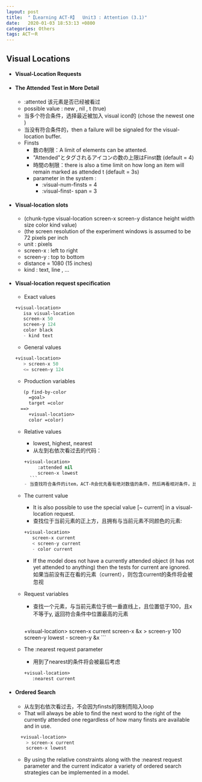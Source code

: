 ```yaml
---
layout: post
title:  "【Learning ACT-R】  Unit3 : Attention (3.1)"
date:   2020-01-03 18:53:13 +0800
categories: Others
tags: ACTーR
---
```

<!-- <img src="{{site.baseurl}}/assets/figs/post-01-03/pic1.jpeg" width="500px"> -->

## Visual Locations
- #### Visual-Location Requests
- #### The Attended Test in More Detail
    - :attented    该元素是否已经被看过
    - possible value :  new ,   nil  ,   t (true)
	- 当多个符合条件，选择最近被加入 visual icon的 (chose the newest one )
	- 当没有符合条件的，then a failure will be signaled for the visual-location buffer.
	- Finsts
		- 数の制限：A limit of elements can be attented.
		- "Attended"とタグされるアイコンの数の上限はFinst数 (default = 4)
		- 時間の制限：there is also a time limit on how long an item will remain marked as attended t  (default = 3s)
		- parameter in the system :
		    - :visual-num-finsts   = 4
		    - :visual-finst- span  = 3
- #### Visual-location slots
    -  (chunk-type visual-location screen-x screen-y distance height width size color kind value)
    -  (the screen resolution of the experiment windows is assumed to be 72 pixels per inch
    -  unit : pixels
    -  screen-x  :  left to right
    -  screen-y  :  top to bottom
    -  distance  = 1080   (15 inches)
    -  kind :  text, line , ...
- #### Visual-location request specification
    - Exact values
    ```lisp
    +visual-location>
       isa visual-location
       screen-x 50
       screen-y 124
       color black
       - kind text
    ```
    - General values
    ```lisp
    +visual-location>
  	   > screen-x 50
  	   <= screen-y 124
    ```
    - Production variables
    ```lisp
       (p find-by-color
  	     =goal>
         target =color
      ==>
         +visual-location>
         color =color)
    ```
    - Relative values
        - lowest, highest, nearest
        - 从左到右依次看过去的代码：
        ```lisp
        +visual-location>    
  		     :attended nil
  		     screen-x lowest
    	  ```
        - 当查找符合条件的item，ACT-R会优先看有绝对数值的条件，然后再看相对条件，比如下面的代码，会先考虑红色，再考虑最宽的，再考虑位置最靠左边的
    - The current value
        - It is also possible to use the special value [~ current] in a visual-location request.
        - 查找位于当前元素的正上方，且拥有与当前元素不同颜色的元素:
        ```lisp
        +visual-location>
           screen-x current
           < screen-y current
           - color current
        ```
    	 - If the model does not have a currently attended object (it has not yet attended to anything) then the tests for current are ignored. 如果当前没有正在看的元素（current），则包含current的条件将会被忽视
    - Request variables
        - 查找一个元素，与当前元素位于统一垂直线上，且位置低于100，且x不等于y,  返回符合条件中位置最高的元素
    	   ```lisp
         +visual-location>
	 	 	      screen-x current
	 	 	      screen-x &x
    	      > screen-y 100
    	      screen-y lowest
    	      - screen-y &x
    	   ```

    - The :nearest request parameter
        - 用到了nearest的条件将会被最后考虑
        ```lisp
        +visual-location>
           :nearest current
        ```

- #### Ordered Search
    - 从左到右依次看过去，不会因为finsts的限制而陷入loop
    - That will always be able to find the next word to the right of the currently attended one regardless of how many finsts are available and in use.
    ```lisp
      +visual-location>
        > screen-x current
        screen-x lowest
    ```
    - By using the relative constraints along with the :nearest request parameter and the current indicator a variety of ordered search strategies can be implemented in a model.
